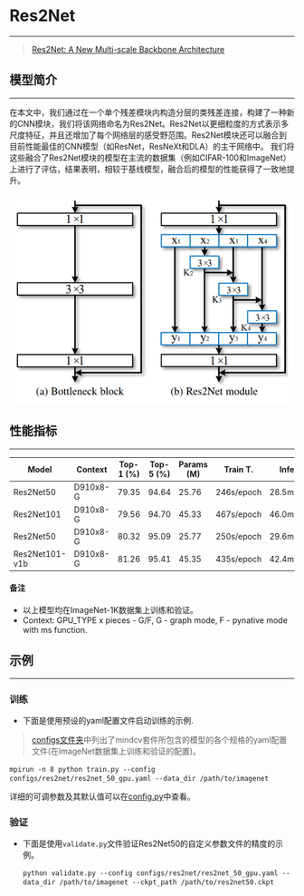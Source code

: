 # Res2Net

***

> [Res2Net: A New Multi-scale Backbone Architecture](https://arxiv.org/pdf/1904.01169.pdf)

## 模型简介

***
在本文中，我们通过在一个单个残差模块内构造分层的类残差连接，构建了一种新的CNN模块，我们将该网络命名为Res2Net。Res2Net以更细粒度的方式表示多尺度特征，并且还增加了每个网络层的感受野范围。Res2Net模块还可以融合到目前性能最佳的CNN模型（如ResNet，ResNeXt和DLA）的主干网络中。
我们将这些融合了Res2Net模块的模型在主流的数据集（例如CIFAR-100和ImageNet）上进行了评估，结果表明，相较于基线模型，融合后的模型的性能获得了一致地提升。

![](res2net.png)

## 性能指标

***

| Model          | Context  | Top-1 (%) | Top-5 (%) | Params (M) | Train T.   | Infer T.   | Download  | Config  | Log     |
| -------------- | -------- | --------- | --------- | ---------- | ---------- | ---------- | --------- | ------- | ------- |
| Res2Net50      | D910x8-G | 79.35     | 94.64     | 25.76      | 246s/epoch | 28.5ms/step | [model]() | [cfg]() | [log]() |
| Res2Net101     | D910x8-G | 79.56     | 94.70     | 45.33      | 467s/epoch | 46.0ms/step | [model]() | [cfg]() | [log]() |
| Res2Net50      | D910x8-G | 80.32     | 95.09     | 25.77      | 250s/epoch | 29.6ms/step | [model]() | [cfg]() | [log]() |
| Res2Net101-v1b | D910x8-G | 81.26     | 95.41     | 45.35      | 435s/epoch | 42.4ms/step | [model]() | [cfg]() | [log]() |

#### 备注

- 以上模型均在ImageNet-1K数据集上训练和验证。
- Context: GPU_TYPE x pieces - G/F, G - graph mode, F - pynative mode with ms function.  

## 示例

***

### 训练

- 下面是使用预设的yaml配置文件启动训练的示例.

> [configs文件夹](../../configs)中列出了mindcv套件所包含的模型的各个规格的yaml配置文件(在ImageNet数据集上训练和验证的配置)。

  ```shell
  mpirun -n 8 python train.py --config configs/res2net/res2net_50_gpu.yaml --data_dir /path/to/imagenet
  ```

详细的可调参数及其默认值可以在[config.py](../../config.py)中查看。

### 验证

- 下面是使用`validate.py`文件验证Res2Net50的自定义参数文件的精度的示例。

  ```shell
  python validate.py --config configs/res2net/res2net_50_gpu.yaml --data_dir /path/to/imagenet --ckpt_path /path/to/res2net50.ckpt
  ```
